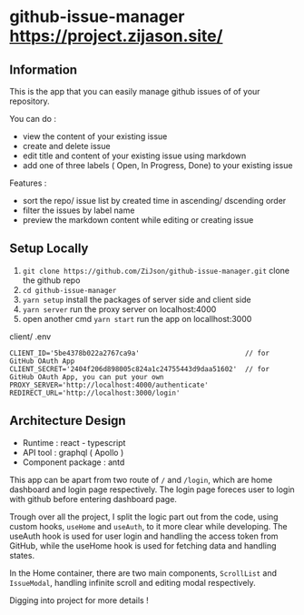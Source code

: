 # github-issue-manager https://project.zijason.site/



## Information

This is the app that you can easily manage github issues of of your repository.

You can do :
- view the content of your existing issue 
- create and delete issue
- edit title and content of your existing issue using markdown
- add one of three labels ( Open, In Progress, Done) to your existing issue

Features :
- sort the repo/ issue list by created time in ascending/ dscending order
- filter the issues by label name
- preview the markdown content while editing or creating issue

## Setup Locally

1. `git clone https://github.com/ZiJson/github-issue-manager.git`  clone the github repo 
2. `cd github-issue-manager` 
3. `yarn setup`  install the packages of server side and client side
4. `yarn server` run the proxy server on localhost:4000
5. open another cmd `yarn start` run the app on locallhost:3000

client/ .env
```
CLIENT_ID='5be4378b022a2767ca9a'                          // for GitHub OAuth App 
CLIENT_SECRET='2404f206d898005c824a1c24755443d9daa51602'  // for GitHub OAuth App, you can put your own
PROXY_SERVER='http://localhost:4000/authenticate'
REDIRECT_URL='http://localhost:3000/login'
```

## Architecture Design

- Runtime : react - typescript
- API tool : graphql ( Apollo )
- Component package : antd

This app can be apart from two route of `/` and `/login`, which are home dashboard and login page respectively.
The login page foreces user to login with github before entering dashboard page.

Trough over all the project, I split the logic part out from the code, using custom hooks, `useHome` and `useAuth`, to it more clear while developing.
The useAuth hook is used for user login and handling the access token from GitHub, while the useHome hook is used for fetching data and handling states.

In the Home container, there are two main components, `ScrollList` and `IssueModal`, handling infinite scroll and editing modal respectively.

Digging into project for more details !

